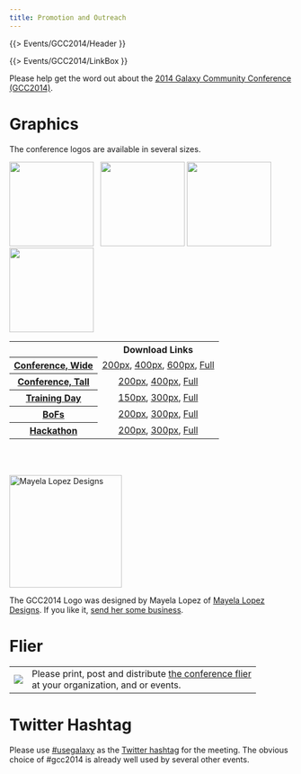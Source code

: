 ```yaml
---
title: Promotion and Outreach
---
```

{{> Events/GCC2014/Header }}

{{> Events/GCC2014/LinkBox }}



Please help get the word out about the [2014 Galaxy Community Conference (GCC2014)](/src/events/gcc2014/index.md). 

# Graphics

The conference logos are available in several sizes.

<div class='left center'><img src="/src/images/logos/GCC2014LogoTall200.png" alt="" height="150" /> &nbsp; <img src="/src/images/logos/GCC2014TDLogo300.png" alt="" height="150" />
<img src="/src/images/logos/GCC2014BoFLogo200.png" alt="" height="150" />
<img src="/src/images/logos/GCC2014HackLogo200.png" alt="" height="150" />
</div>

<table>
  <tr>
    <td style=" border: none;"> </td>
    <th> Download Links </th>
  </tr>
  <tr>
    <th> <a href='/src/events/gcc2014/program/index.md'>Conference, Wide</a> </th>
    <td style=" text-align: center;"> <a href='/src/images/logos/GCC2014LogoWide200.png'>200px</a>, <a href='/src/images/logos/GCC2014LogoWide400.png'>400px</a>, <a href='/src/images/logos/GCC2014LogoWide600.png'>600px</a>, <a href='/src/images/logos/GCC2014LogoWideBig.png'>Full</a> </td>
  </tr>
  <tr>
    <th> <a href='/src/events/gcc2014/program/index.md'>Conference, Tall</a> </th>
    <td style=" text-align: center;"> <a href='/src/images/logos/GCC2014LogoTall200.png'>200px</a>, <a href='/src/images/logos/GCC2014LogoTall400.png'>400px</a>, <a href='/src/images/logos/GCC2014LogoWideBig.png'>Full</a> </td>
  </tr>
  <tr>
    <th> <a href='/src/events/gcc2014/training-day/index.md'>Training Day</a> </th>
    <td style=" text-align: center;"> <a href='/src/images/logos/GCC2014TDLogo150.png'>150px</a>, <a href='/src/images/logos/GCC2014TDLogo300.png'>300px</a>, <a href='/src/images/logos/GCC2014TDLogoBig.png'>Full</a> </td>
  </tr>
  <tr>
    <th> <a href='/src/events/gcc2014/bofs/index.md'>BoFs</a> </th>
    <td style=" text-align: center;"> <a href='/src/images/logos/GCC2014BoFLogo200.png'>200px</a>, <a href='/src/images/logos/GCC2014BoFLogo300.png'>300px</a>, <a href='/src/images/logos/GCC2014BoFLogoBig.png'>Full</a> </td>
  </tr>
  <tr>
    <th> <a href='/src/events/gcc2014/hackathon/index.md'>Hackathon</a> </th>
    <td style=" text-align: center;"> <a href='/src/images/logos/GCC2014HackLogo200.png'>200px</a>, <a href='/src/images/logos/GCC2014HackLogo300.png'>300px</a>, <a href='/src/images/logos/GCC2014HackLogoBig.png'>Full</a> </td>
  </tr>
</table>


<br /><br />
<div class='right'><a href='http://www.mayelalopez.com/'><img src="/src/events/gcc2014/promotion/MayelaLopezDesignsLogo.png" alt="Mayela Lopez Designs" width="200" /></a></div>

The GCC2014 Logo was designed by Mayela Lopez of [Mayela Lopez Designs](http://www.mayelalopez.com/).  If you like it, [send her some business](http://www.mayelalopez.com/#!contact).

# Flier

<table>
  <tr>
    <td style=" border: none;"> <a href='https://depot.galaxyproject.org/hub/attachments/events/gcc2014/promotion/GCC2014Flier.pdf'><img src="/src/events/gcc2014/promotion/GCC2014FlierThumb.png" /></a> </td>
    <td style=" border: none;"> Please print, post and distribute <a href='https://depot.galaxyproject.org/hub/attachments/events/gcc2014/promotion/GCC2014Flier.pdf'>the conference flier</a><br />at your organization, and or events.  </td>
  </tr>
</table>


# Twitter Hashtag

Please use [#usegalaxy](http://twitter.com/#!/search/%23usegalaxy) as the [Twitter hashtag](/src/galaxy-on-twitter/index.md) for the meeting. The obvious choice of #gcc2014 is already well used by several other events.
